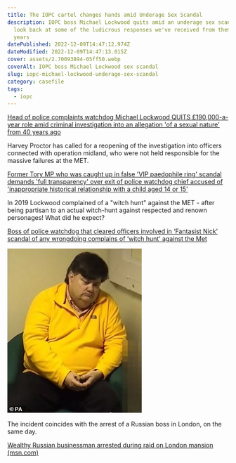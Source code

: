 ```yaml
---
title: The IOPC cartel changes hands amid Underage Sex Scandal
description: IOPC boss Michael Lockwood quits amid an underage sex scandal. Lets
  look back at some of the ludicrous responses we've received from them over the
  years
datePublished: 2022-12-09T14:47:12.974Z
dateModified: 2022-12-09T14:47:13.015Z
cover: assets/2.70093894-05ff50.webp
coverAlt: IOPC boss Michael Lockwood sex scandal
slug: iopc-michael-lockwood-underage-sex-scandal
category: casefile
tags:
  - iopc
---
```

[Head of police complaints watchdog Michael Lockwood QUITS £190,000-a-year role amid criminal investigation into an allegation 'of a sexual nature' from 40 years ago](<Head of police complaints watchdog Michael Lockwood QUITS £190,000-a-year role amid criminal investigation into an allegation 'of a sexual nature' from 40 years ago>)

H﻿arvey Proctor has called for a reopening of the investigation into officers connected with operation midland, who were not held responsible for the massive failures at the MET.

[Former Tory MP who was caught up in false 'VIP paedophile ring' scandal demands 'full transparency' over exit of police watchdog chief accused of 'inappropriate historical relationship with a child aged 14 or 15'](<Former Tory MP who was caught up in false 'VIP paedophile ring' scandal demands 'full transparency' over exit of police watchdog chief accused of 'inappropriate historical relationship with a child aged 14 or 15'>)

In 2019 Lockwood complained of a "witch hunt" against the MET - after being partisan to an actual witch-hunt against respected and renown personages! What did he expect?

[Boss of police watchdog that cleared officers involved in ‘Fantasist Nick’ scandal of any wrongdoing complains of ‘witch hunt’ against the Met](https://www.dailymail.co.uk/news/article-7551853/Boss-IOPC-cleared-officers-involved-Fantasist-Nick-scandal-complains-witch-hunt.html)

![Carl Beech, fantasist and pedophile](assets/19372088-7551853-fantasist_carl_beech_made_up_a_series_of_claims_about_public_fig-m-12_1570567866453.jpg "Carl Beech, fantasist and pedophile, arrested for illegal material of children")



T﻿he incident coincides with the arrest of a Russian boss in London, on the same day.

[Wealthy Russian businessman arrested during raid on London mansion (msn.com)](https://www.msn.com/en-gb/news/world/wealthy-russian-businessman-arrested-during-raid-on-london-mansion/ar-AA14Rjiz)